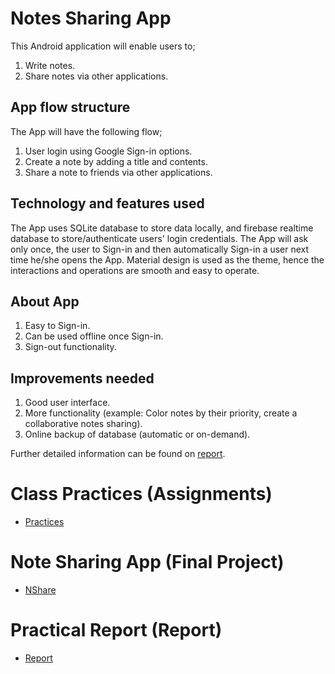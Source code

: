# Notes Sharing App

This Android application will enable users to;

1. Write notes.
2. Share notes via other applications.

## App flow structure

The App will have the following flow;

1. User login using Google Sign-in options.
2. Create a note by adding a title and contents.
3. Share a note to friends via other applications.

## Technology and features used

The App uses SQLite database to store data locally, and firebase realtime database to store/authenticate users' login credentials. The App will ask only once, the user to Sign-in and then automatically Sign-in a user next time he/she opens the App. Material design is used as the theme, hence the interactions and operations are smooth and easy to operate.

## About App

1. Easy to Sign-in.
2. Can be used offline once Sign-in.
3. Sign-out functionality.

## Improvements needed

1. Good user interface.
2. More functionality (example: Color notes by their priority, create a collaborative notes sharing).
3. Online backup of database (automatic or on-demand).

Further detailed information can be found on [report](./Final.pdf).

# Class Practices (Assignments)

- [Practices](./practices.md)

# Note Sharing App (Final Project)

- [NShare](./NShare)

# Practical Report (Report)

- [Report](./Final.pdf)
